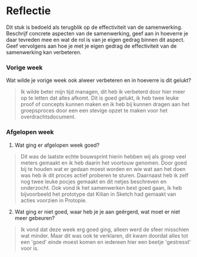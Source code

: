Reflectie
==========

Dit stuk is bedoeld als terugblik op de effectiviteit van de samenwerking.
Beschrijf concrete aspecten van de samenwerking, geef aan in hoeverre je daar tevreden mee en wat de rol is
 van je eigen gedrag binnen dit aspect. Geef vervolgens aan hoe je met je eigen gedrag de effectiviteit van 
 de samenwerking kan verbeteren.


### Vorige week
Wat wilde je vorige week ook alweer verbeteren en in hoeverre is dit gelukt? 
> Ik wilde beter mijn tijd managen, dit heb ik verbeterd door hier meer op te letten dat alles afkomt. 
Dit is goed gelukt, ik heb twee leuke proof of concepts kunnen maken en ik heb bij kunnen dragen aan het groepsproces door een een stevige opzet te maken voor het overdrachtsdocument.

### Afgelopen week


1. Wat ging er afgelopen week goed?
> Dit was de laatste echte bouwsprint hierin hebben wij als groep veel meters gemaakt en ik heb daarin het voortouw genomen. 
Door goed bij te houden wat er gedaan moest worden en wie wat aan het doen was heb ik dit proces actief proberen te sturen. 
Daarnaast heb ik zelf nog twee leuke pocjes gemaakt en dit netjes beschreven en onderzocht. 
Ook vond ik het samenwerken best goed gaan, ik heb bijvoorbeeld het prototype dat Kilian in Sketch had gemaakt van acties voorzien in Protopie. 


2. Wat ging er niet goed, waar heb je je aan geërgerd, wat moet er niet meer gebeuren?
> Ik vond dat deze week erg goed ging, alleen werd de sfeer misschien wat minder. 
Maar dit was ook te verklaren, dit kwam doordat alles tot een 'goed' einde moest komen en iedereen hier een beetje 'gestresst' voor is. 


